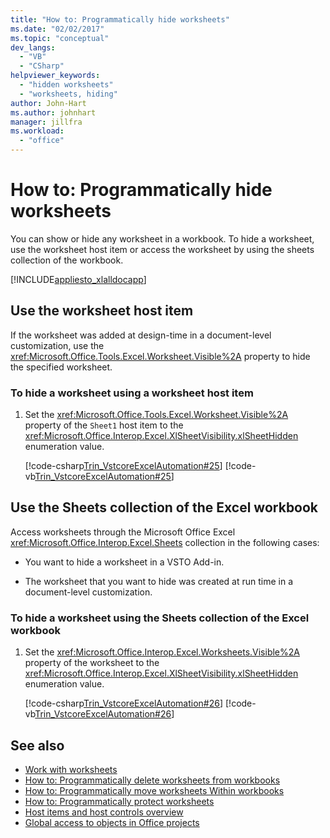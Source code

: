 ```yaml
---
title: "How to: Programmatically hide worksheets"
ms.date: "02/02/2017"
ms.topic: "conceptual"
dev_langs:
  - "VB"
  - "CSharp"
helpviewer_keywords:
  - "hidden worksheets"
  - "worksheets, hiding"
author: John-Hart
ms.author: johnhart
manager: jillfra
ms.workload:
  - "office"
---
```

# How to: Programmatically hide worksheets
  You can show or hide any worksheet in a workbook. To hide a worksheet, use the worksheet host item or access the worksheet by using the sheets collection of the workbook.

 [!INCLUDE[appliesto_xlalldocapp](../vsto/includes/appliesto-xlalldocapp-md.md)]

## Use the worksheet host item
 If the worksheet was added at design-time in a document-level customization, use the <xref:Microsoft.Office.Tools.Excel.Worksheet.Visible%2A> property to hide the specified worksheet.

### To hide a worksheet using a worksheet host item

1. Set the <xref:Microsoft.Office.Tools.Excel.Worksheet.Visible%2A> property of the `Sheet1` host item to the <xref:Microsoft.Office.Interop.Excel.XlSheetVisibility.xlSheetHidden> enumeration value.

     [!code-csharp[Trin_VstcoreExcelAutomation#25](../vsto/codesnippet/CSharp/Trin_VstcoreExcelAutomationCS/Sheet1.cs#25)]
     [!code-vb[Trin_VstcoreExcelAutomation#25](../vsto/codesnippet/VisualBasic/Trin_VstcoreExcelAutomation/Sheet1.vb#25)]

## Use the Sheets collection of the Excel workbook
 Access worksheets through the Microsoft Office Excel <xref:Microsoft.Office.Interop.Excel.Sheets> collection in the following cases:

-   You want to hide a worksheet in a VSTO Add-in.

-   The worksheet that you want to hide was created at run time in a document-level customization.

### To hide a worksheet using the Sheets collection of the Excel workbook

1. Set the <xref:Microsoft.Office.Interop.Excel.Worksheets.Visible%2A> property of the worksheet to the <xref:Microsoft.Office.Interop.Excel.XlSheetVisibility.xlSheetHidden> enumeration value.

     [!code-csharp[Trin_VstcoreExcelAutomation#26](../vsto/codesnippet/CSharp/Trin_VstcoreExcelAutomationCS/Sheet1.cs#26)]
     [!code-vb[Trin_VstcoreExcelAutomation#26](../vsto/codesnippet/VisualBasic/Trin_VstcoreExcelAutomation/Sheet1.vb#26)]

## See also
- [Work with worksheets](../vsto/working-with-worksheets.md)
- [How to: Programmatically delete worksheets from workbooks](../vsto/how-to-programmatically-delete-worksheets-from-workbooks.md)
- [How to: Programmatically move worksheets Within workbooks](../vsto/how-to-programmatically-move-worksheets-within-workbooks.md)
- [How to: Programmatically protect worksheets](../vsto/how-to-programmatically-protect-worksheets.md)
- [Host items and host controls overview](../vsto/host-items-and-host-controls-overview.md)
- [Global access to objects in Office projects](../vsto/global-access-to-objects-in-office-projects.md)
